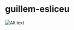 # guillem-esliceu

![Alt text]([https://assets.digitalocean.com/articles/alligator/boo.svg](https://cdn.computerhoy.com/sites/navi.axelspringer.es/public/media/image/2014/04/39513-linux.jpg?tf=3840x)https://cdn.computerhoy.com/sites/navi.axelspringer.es/public/media/image/2014/04/39513-linux.jpg?tf=3840x "a title")
